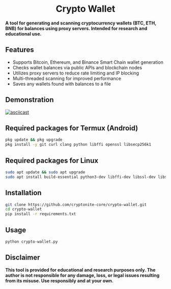 <h1 align="center">Crypto Wallet</h1>

**A tool for generating and scanning cryptocurrency wallets (BTC, ETH, BNB) for balances using proxy servers. Intended for research and educational use.**

## Features

- Supports Bitcoin, Ethereum, and Binance Smart Chain wallet generation  
- Checks wallet balances via public APIs and blockchain nodes  
- Utilizes proxy servers to reduce rate limiting and IP blocking  
- Multi-threaded scanning for improved performance  
- Saves any wallets found with balances to a file

## Demonstration
[![asciicast](https://asciinema.org/a/732451.svg)](https://asciinema.org/a/732451)
  
## Required packages for Termux (Android)

```bash
pkg update && pkg upgrade
pkg install -y git curl clang python libffi openssl libsecp256k1
```

## Required packages for Linux

```bash
sudo apt update && sudo apt upgrade
sudo apt install build-essential python3-dev libffi-dev libssl-dev libsecp256k1-dev
```

## Installation
```bash
git clone https://github.com/cryptonite-core/crypto-wallet.git
cd crypto-wallet
pip install -r requirements.txt
```

## Usage
```bash
python crypto-wallet.py
```

## Disclaimer
**This tool is provided for educational and research purposes only. The author is not responsible for any damage, loss, or legal issues resulting from its misuse. Use responsibly and at your own.**
